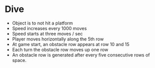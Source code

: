 # Dive

* Object is to not hit a platform
* Speed increases every 1000 moves
* Speed starts at three moves / sec
* Player moves horizontally along the 5th row
* At game start, an obstacle row appears at row 10 and 15
* Each turn the obstacle row moves up one row
* An obstacle row is generated after every five consecutive rows of space.